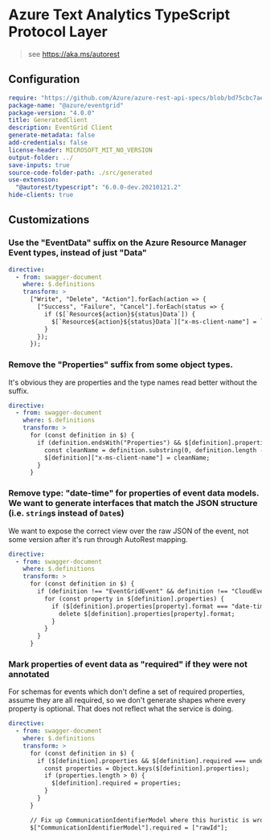 # Azure Text Analytics TypeScript Protocol Layer

> see https://aka.ms/autorest

## Configuration

```yaml
require: "https://github.com/Azure/azure-rest-api-specs/blob/bd75cbc7ae9c997f39362ac9d19d557219720bbd/specification/eventgrid/data-plane/readme.md"
package-name: "@azure/eventgrid"
package-version: "4.0.0"
title: GeneratedClient
description: EventGrid Client
generate-metadata: false
add-credentials: false
license-header: MICROSOFT_MIT_NO_VERSION
output-folder: ../
save-inputs: true
source-code-folder-path: ./src/generated
use-extension:
  "@autorest/typescript": "6.0.0-dev.20210121.2"
hide-clients: true
```

## Customizations

### Use the "EventData" suffix on the Azure Resource Manager Event types, instead of just "Data"

```yaml
directive:
  - from: swagger-document
    where: $.definitions
    transform: >
      ["Write", "Delete", "Action"].forEach(action => {
        ["Success", "Failure", "Cancel"].forEach(status => {
          if ($[`Resource${action}${status}Data`]) {
            $[`Resource${action}${status}Data`]["x-ms-client-name"] = `Resource${action}${status}EventData`;
          }
        });
      });
```

### Remove the "Properties" suffix from some object types.

It's obvious they are properties and the type names read better without the suffix.

```yaml
directive:
  - from: swagger-document
    where: $.definitions
    transform: >
      for (const definition in $) {
        if (definition.endsWith("Properties") && $[definition].properties !== undefined) {
          const cleanName = definition.substring(0, definition.length - "Properties".length);
          $[definition]["x-ms-client-name"] = cleanName;
        }
      }
```

### Remove type: "date-time" for properties of event data models. We want to generate interfaces that match the JSON structure (i.e. `string`s instead of `Date`s)

We want to expose the correct view over the raw JSON of the event, not some version after it's run through AutoRest mapping.

```yaml
directive:
  - from: swagger-document
    where: $.definitions
    transform: >
      for (const definition in $) {
        if (definition !== "EventGridEvent" && definition !== "CloudEventEvent") {
          for (const property in $[definition].properties) {
            if ($[definition].properties[property].format === "date-time") {
              delete $[definition].properties[property].format;
            }
          }
        }
      }
```

### Mark properties of event data as "required" if they were not annotated

For schemas for events which don't define a set of required properties, assume they are all required, so we don't generate shapes where every property is optional. That does not reflect what the service is doing.

```yaml
directive:
  - from: swagger-document
    where: $.definitions
    transform: >
      for (const definition in $) {
        if ($[definition].properties && $[definition].required === undefined) {
          const properties = Object.keys($[definition].properties);
          if (properties.length > 0) {
            $[definition].required = properties;
          }
        }
      }

      // Fix up CommunicationIdentifierModel where this huristic is wrong.
      $["CommunicationIdentifierModel"].required = ["rawId"];
```
